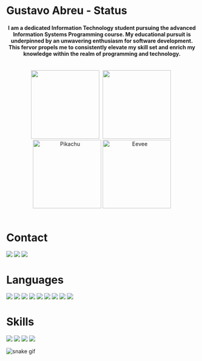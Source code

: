 <h1>Gustavo Abreu - Status</h1>

<div align="center">
 <h4>I am a dedicated Information Technology student pursuing the advanced Information Systems Programming course. My educational pursuit is underpinned by an unwavering enthusiasm for software development. This fervor propels me to consistently elevate my skill set and enrich my knowledge within the realm of programming and technology.</h4>
 <br>
 <img style="margin-right: 5px;" height="180em" src="https://github-readme-stats.vercel.app/api?username=GustavoAbreu01&show_icons=true&theme=radical"/>
 <img style="margin-right: 5px;" height="180em" src="https://github-readme-stats.vercel.app/api/top-langs/?username=GustavoAbreu01&layout=compact&langs_count=7&theme=radical"/>
</div>
<div align="center">
  <a href="https://pokemondb.net/pokedex/pikachu"><img height="180em" src="https://img.pokemondb.net/sprites/black-white/anim/back-normal/pikachu.gif" alt="Pikachu"></a>
  <a href="https://pokemondb.net/pokedex/eevee"><img height="180em" src="https://img.pokemondb.net/sprites/black-white/anim/normal/eevee.gif" alt="Eevee"></a>
 </div>
  <br>
 <h1>Contact</h1>
 <p>
  <a href="https://www.instagram.com/gustavo_g_abreu/" target="_blank"><img src="https://img.shields.io/badge/-Instagram-%23E4405F?style=for-the-badge&logo=instagram&logoColor=white" target="_blank"></a> 
  <a href="gustavoabreu012004@gmail.com"><img src="https://img.shields.io/badge/Gmail-D14836?style=for-the-badge&logo=gmail&logoColor=white" target="_blank"></a>
  <a href="https://discord.com/channels/@me"><img src="https://img.shields.io/badge/Discord-5865F2.svg?style=for-the-badge&logo=Discord&logoColor=white" target="_blank"></a>
  </p>
 <h1>Languages</h1>
 <p>
  <img src="https://img.shields.io/badge/HTML-239120?style=for-the-badge&logo=html5&logoColor=white">
  <img src="https://img.shields.io/badge/CSS-239120?&style=for-the-badge&logo=css3&logoColor=white">
  <img src="https://img.shields.io/badge/Spring-6DB33F?style=for-the-badge&logo=spring&logoColor=white">
  <img src="https://img.shields.io/badge/Node.js-43853D?style=for-the-badge&logo=node.js&logoColor=white">
  <img src="https://img.shields.io/badge/JavaScript-F7DF1E?style=for-the-badge&logo=javascript&logoColor=black">
  <img src="https://img.shields.io/badge/Java-ED8B00?style=for-the-badge&logo=java&logoColor=white">
  <img src="https://img.shields.io/badge/Angular-DD0031.svg?style=for-the-badge&logo=Angular&logoColor=white">
  <img src="https://img.shields.io/badge/React-20232A?style=for-the-badge&logo=react&logoColor=61DAFB">
  <img src="https://img.shields.io/badge/MySQL-00000F?style=for-the-badge&logo=mysql&logoColor=white">
  </p>
 <h1>Skills</h1>
 <p>
  <img src="https://img.shields.io/badge/Microsoft_Excel-217346?style=for-the-badge&logo=microsoft-excel&logoColor=white">
  <img src="https://img.shields.io/badge/Microsoft_PowerPoint-B7472A?style=for-the-badge&logo=microsoft-powerpoint&logoColor=white">
  <img src="https://img.shields.io/badge/Microsoft_Word-2B579A?style=for-the-badge&logo=microsoft-word&logoColor=white">
  <img src="https://img.shields.io/badge/Microsoft_Office-D83B01?style=for-the-badge&logo=microsoft-office&logoColor=white">
 </p>

![snake gif](https://github.com/GustavoAbreu01/GustavoAbreu01/blob/output/github-contribution-grid-snake.gif)

